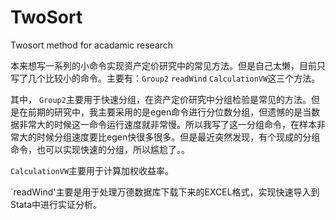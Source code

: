# TwoSort
Twosort method for acadamic research

本来想写一系列的小命令实现资产定价研究中的常见方法。但是自己太懒，目前只写了几个比较小的命令。主要有：`Group2` `readWind` `CalculationVW`这三个方法。  

其中，
`Group2`主要用于快速分组，在资产定价研究中分组检验是常见的方法。但是在前期的研究中，我主要采用的是egen命令进行分位数分组，但遗憾的是当数据非常大的时候这一命令运行速度就非常慢。所以我写了这一分组命令，在样本非常大的时候分组速度要比egen快很多很多。但是最近突然发现，有个现成的分组命令，也可以实现快速的分组，所以尴尬了。。  

`CalculationVW`主要用于计算加权收益率。  

`readWind'主要是用于处理万德数据库下载下来的EXCEL格式，实现快速导入到Stata中进行实证分析。
